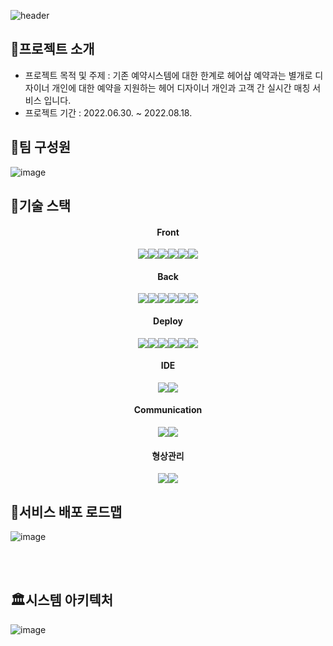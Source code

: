 ![header](https://capsule-render.vercel.app/api?type=waving&color=timeAuto&height=330&section=header&text=BeomHair%20&fontSize=90)







## 🎨프로젝트 소개

- 프로젝트 목적 및 주제 : 기존 예약시스템에 대한 한계로 헤어샵 예약과는 별개로 디자이너 개인에 대한 예약을 지원하는 헤어 디자이너 개인과 고객 간 실시간 매칭 서비스 입니다.
- 프로젝트 기간 : 2022.06.30. ~ 2022.08.18.



## 🐯팀 구성원

![image](https://user-images.githubusercontent.com/103404127/185518017-804fcd3b-c54d-4045-9094-e4037a8478cf.png)





## 🔧기술 스택





<div align = "center"><h4> Front</h4></div>

<div align = "center"> <img src="https://img.shields.io/badge/JAVASCRIPT-F7DF1E?style=flat&logo=Javascript&logoColor=white"/><img src="https://img.shields.io/badge/HTML5-E34F26?style=flat&logo=HTML5&logoColor=white"/><img src="https://img.shields.io/badge/CSS-1572B6?style=flat&logo=CSS3&logoColor=white"/><img src="https://img.shields.io/badge/JQUERY-0769AD?style=flat&logo=jquery&logoColor=white"/><img src="https://img.shields.io/badge/BOOTSTRAP-7952B3?style=flat&logo=bootstrap&logoColor=white"/><img src="https://img.shields.io/badge/AJAX-purple?style=flat&logo=ncp&logoColor=white"/>
</div>

 <div align = "center"><h4>Back</h4></div>

<div align = "center"><img src="https://img.shields.io/badge/java-007396?style=flat&logo=java&logoColor=white"/><img src="https://img.shields.io/badge/SPRING BOOT-6DB33F?style=flat&logo=Spring boot&logoColor=white"/><img src="https://img.shields.io/badge/TOMCAT-F8DC75?style=flat&logo=Apache Tomcat&logoColor=white"/><img src="https://img.shields.io/badge/GRADLE-02303A?style=flat&logo=Gradle&logoColor=white"/><img src="https://img.shields.io/badge/MYSQL-4479A1?style=flat&logo=mysql&logoColor=white"/><img src="https://img.shields.io/badge/MYBATIS-red?style=flat&logo=mybatis&logoColor=white"/></div>

<div align = "center"><h4>Deploy</h4></div>

<div align = "center"><img src="https://img.shields.io/badge/UBUNTU-E95420?style=flat&logo=ubuntu&logoColor=white"/><img src="https://img.shields.io/badge/NGINX-009639?style=flat&logo=nginx&logoColor=white"/><img src="https://img.shields.io/badge/LINUX-FCC624?style=flat&logo=linux&logoColor=white"/><img src="https://img.shields.io/badge/DOCKER-2496ED?style=flat&logo=docker&logoColor=white"/><img src="https://img.shields.io/badge/NAVER CLOUD PLATFORM-03C75A?style=flat&logo=ncp&logoColor=white"/><img src="https://img.shields.io/badge/Let's Encrypt-003A70?style=flat&logo=Let's Encrypt&logoColor=white"/></div>

<div align = "center"><h4>IDE</h4></div>

<div align = "center"><img src="https://img.shields.io/badge/VSCODE-007ACC?style=flat&logo=Visual Studio Code&logoColor=white"/><img src="https://img.shields.io/badge/ECLIPSE-2C2255?style=flat&logo=eclipse ide&logoColor=white"/></div>

<div align = "center"><h4>Communication</h4></div>

<div align = "center"><img src="https://img.shields.io/badge/ZOOM-2D8CFF?style=flat&logo=Zoom&logoColor=white"/><img src="https://img.shields.io/badge/DISCORD-5865F2?style=flat&logo=Discord&logoColor=white"/></div>

<div align = "center"><h4>형상관리</h4></div>

<div align = "center"><img src="https://img.shields.io/badge/GIT-F05032?style=flat&logo=Git&logoColor=white"/><img src="https://img.shields.io/badge/GITHUB-181717?style=flat&logo=GitHub&logoColor=white"/></div>













## 🔧서비스 배포 로드맵

![image](https://user-images.githubusercontent.com/103404127/185518248-7f05a040-7ef7-4f75-8fc2-24752ae54c11.png)

<br><br>



## 🏛시스템 아키텍처

![image](https://user-images.githubusercontent.com/103404127/185518372-eef58853-fe81-4960-9d9a-8e92eeae8817.png)
